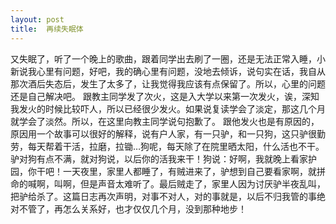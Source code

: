 ```yaml
---
layout: post
title:  再续失眠体
---
```

又失眠了，听了一个晚上的歌曲，跟着同学出去刷了一圈，还是无法正常入睡，小新说我心里有问题，好吧，我的确心里有问题，没地去倾诉，说句实在话，我自从那次酒后失态后，发生了太多了，让我觉得我应该有点保留了。所以，心里的问题还是自己解决吧。
   跟教主同学发了次火，这是入大学以来第一次发火，诶，深知我发火的时候比较吓人，所以已经很少发火。如果说复读学会了淡定，那这几个月就学会了淡然。所以，在这里向教主同学说句抱歉了。
    跟他发火也是有原因的，原因用一个故事可以很好的解释，说有户人家，有一只驴，和一只狗，这只驴很勤劳，每天帮着干活，拉磨，拉锄…狗呢，每天除了在院里晒太阳，什么活也不干。驴对狗有点不满，就对狗说，以后你的活我来干！狗说：好啊，我就晚上看家护园，你干吧！一天夜里，家里人都睡了，有贼进来了，驴想到自己要看家啊，就拼命的喊啊，叫啊，但是声音太难听了。最后贼走了，家里人因为讨厌驴半夜乱叫，把驴给杀了。这篇日志再次声明，对事不对人，对的事就是，以后不归我管的事绝对不管了，再怎么关系好，也才仅仅几个月，没到那种地步！
